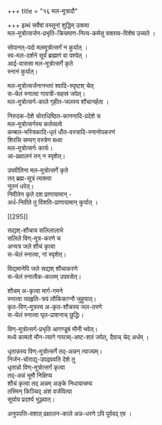 +++
title = "१६ मल-मूत्रादौ"

+++
इत्थं सर्वेषां वस्तूनां शुद्धिम् उक्त्वा  
मल-मूत्रोत्सर्जन-प्रभृति-क्रियमाण-नित्य-कर्मसु वक्तव्य-विशेष उच्यते ।  

सोपानत्-पदो मलमूत्रोत्सर्गं न कुर्यात् ।  
स्व-मल-दर्शने सूर्यं ब्राह्मणं वा पश्येत् ।  
आर्द्र-वाससा मल-मूत्रोत्सर्गे कृते  
स्नानं कुर्यात्।  

मल-मूत्रोत्सर्जनानन्तरं श्वादि-स्पृष्टश् चेत्  
स-चेलं स्नात्वा गायत्री-सहस्रं जपेत्।  
मल-मूत्रोत्सर्ग-काले गृहीत-जलस्य शौचानर्हता ।  

निरुदक-देशे चोराधिष्ठित-काननादि-प्रदेशे च  
मल-मूत्रोत्सर्गस्य कर्तव्यत्वे  
कम्बल-भस्त्रिकादि-धृतं धौत-वस्त्रादि-स्नानोपकरणं  
शिरसि सम्यग् वस्त्रेण बध्वा  
मल-मूत्रोत्सर्गः कार्यः।  
आ-प्रक्षालनं तन् न स्पृशेत्।  

उपवीतिना मल-मूत्रोत्सर्गे कृते  
तत् ब्रह्म-सूत्रं त्यक्त्वा  
नूतनं धरेत्।  
निवीतेन कृते दश प्राणायामान् -  
अर्ध-निवीते तु विंशति-प्राणायामान् कुर्यात् । 

[[295]]

सद्यश्-शौचाय सलिलालाभे  
सलिले विण्-मूत्र-करणे च  
अन्यत्र जले शौचं कृत्वा  
स-चेलं स्नात्वा, गां स्पृशेत्।  

विद्यमानेपि जले सद्यश् शौचाकरणे  
स-चेलं स्नात्वैक-कालम् उपवसेत्। 

शौचम् अ-कृत्वा मार्ग-गमने  
स्नात्वा व्याहृति-त्रयं लौकिकाग्नौ जुहुयात्।  
कृत-विण्-मूत्रस्य अ-कृत-शौचस्य जल-तरणे  
स-चेलं स्नात्वा घृत-प्राशनाच् छुद्धिः।  

विण्-मूत्रोत्सर्ग-प्रभृति आगण्डूषं मौनी भवेत्।  
मध्ये कामतो मौन-त्यागे गायत्र्य्-अष्ट-शतं जपेत्, दैवाच् चेद् अर्धम् ।  

धृतान्नस्य विण्-मूत्रोत्सर्गे तद्-अन्नन् त्याज्यम्।  
निर्जन-चोराद्य्-उपद्रववति देशे तु  
धृतान्नो विण्-मूत्रोत्सर्गं कृत्वा  
तद्-अन्नं भूमौ निक्षिप्य  
शौचं कृत्वा तद् अन्नम् अङ्के निधायाचम्य  
तस्मिन् किञ्चिद् अंशं वर्जयित्वा  
सूर्याय प्रदर्श्य भुञ्ज्यात्। 

अनुपपत्ति-वशात् प्रक्षालन-काले अन्न-धरणे ऽपि पूर्ववद् एव ।